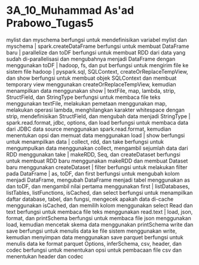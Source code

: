 # 3A_10_Muhammad As'ad Prabowo_Tugas5

mylist dan myschema berfungsi untuk mendefinisikan variabel mylist dan myschema |
spark.createDataFrame berfungsi untuk membuat DataFrame baru |
parallelize dan toDF berfungsi untuk membuat RDD dari data yang sudah di-parallelisasi dan mengubahnya menjadi DataFrame dengan menggunakan toDF |
hadoop, fs, dan put berfungsi untuk mengirim file ke sistem file hadoop |
pyspark.sql, SQLContext, createOrReplaceTempView, dan show berfungsi untuk membuat objek SQLContext dan membuat temporary view menggunakan createOrReplaceTempView, kemudian menampilkan data menggunakan show |
textFile, map, lambda, strip, StructField, dan StringType berfungsi untuk membaca file teks menggunakan textFile, melakukan pemetaan menggunakan map, melakukan operasi lambda, menghilangkan karakter whitespace dengan strip, mendefinisikan StructField, dan mengubah data menjadi StringType |
spark.read.format, jdbc, options, dan load berfungsi untuk membaca data dari JDBC data source menggunakan spark.read.format, kemudian menentukan opsi dan memuat data menggunakan load |
show berfungsi untuk menampilkan data |
collect, rdd, dan take berfungsi untuk mengumpulkan data menggunakan collect, mengambil sejumlah data dari RDD menggunakan take |
makeRDD, Seq, dan createDataset berfungsi untuk membuat RDD baru menggunakan makeRDD dan membuat Dataset baru menggunakan createDataset |
filter berfungsi untuk melakukan filter pada DataFrame |
as, toDF, dan first berfungsi untuk mengubah kolom menjadi DataFrame, mengubah DataFrame menjadi tabel menggunakan as dan toDF, dan mengambil nilai pertama menggunakan first |
listDatabases, listTables, listFunctions, isCached, dan select berfungsi untuk menampilkan daftar database, tabel, dan fungsi, mengecek apakah data di-cache menggunakan isCached, dan memilih kolom menggunakan select 
Read dan text berfungsi untuk membaca file teks menggunakan read.text |
load, json, format, dan printSchema berfungsi untuk membaca file json menggunakan load, kemudian mencetak skema data menggunakan printSchema 
write dan save berfungsi untuk menulis data ke file sistem menggunakan write, kemudian menyimpan data menggunakan save 
parquet berfungsi untuk menulis data ke format parquet 
Options, inferSchema, csv, header, dan codec berfungsi untuk menentukan opsi untuk pembacaan file csv dan menentukan header dan codec 
